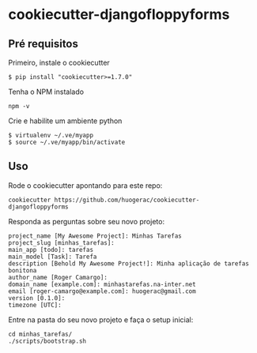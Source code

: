 # cookiecutter-djangofloppyforms

## Pré requisitos

Primeiro, instale o cookiecutter

    $ pip install "cookiecutter>=1.7.0"


Tenha o NPM instalado

    npm -v


Crie e habilite um ambiente python

    $ virtualenv ~/.ve/myapp
    $ source ~/.ve/myapp/bin/activate


## Uso

Rode o cookiecutter apontando para este repo:

    cookiecutter https://github.com/huogerac/cookiecutter-djangofloppyforms


Responda as perguntas sobre seu novo projeto:

    project_name [My Awesome Project]: Minhas Tarefas
    project_slug [minhas_tarefas]: 
    main_app [todo]: tarefas
    main_model [Task]: Tarefa
    description [Behold My Awesome Project!]: Minha aplicação de tarefas bonitona
    author_name [Roger Camargo]: 
    domain_name [example.com]: minhastarefas.na-inter.net
    email [roger-camargo@example.com]: huogerac@gmail.com
    version [0.1.0]: 
    timezone [UTC]: 


Entre na pasta do seu novo projeto e faça o setup inicial:

    cd minhas_tarefas/
    ./scripts/bootstrap.sh

